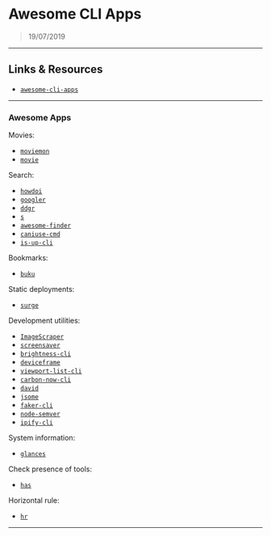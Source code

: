 # Awesome CLI Apps

> 19/07/2019

---

## Links & Resources

- [`awesome-cli-apps`](https://github.com/agarrharr/awesome-cli-apps)

---

### Awesome Apps

Movies:

- [`moviemon`](https://github.com/iCHAIT/moviemon)
- [`movie`](https://github.com/mayankchd/movie)

Search:

- [`howdoi`](https://github.com/gleitz/howdoi)
- [`googler`](https://github.com/jarun/googler)
- [`ddgr`](https://github.com/jarun/ddgr)
- [`s`](https://github.com/zquestz/s)
- [`awesome-finder`](https://github.com/mingrammer/awesome-finder)
- [`caniuse-cmd`](https://github.com/sgentle/caniuse-cmd)
- [`is-up-cli`](https://github.com/sindresorhus/is-up-cli)

Bookmarks:

- [`buku`](https://github.com/jarun/Buku)

Static deployments:

- [`surge`](https://surge.sh/)

Development utilities:

- [`ImageScraper`](https://github.com/sananth12/ImageScraper)
- [`screensaver`](https://github.com/gillstrom/screensaver)
- [`brightness-cli`](https://github.com/kevva/brightness-cli)
- [`deviceframe`](https://github.com/c0bra/deviceframe)
- [`viewport-list-cli`](https://github.com/kevva/viewport-list-cli)
- [`carbon-now-cli`](https://github.com/mixn/carbon-now-cli)
- [`david`](https://github.com/alanshaw/david)
- [`jsome`](https://github.com/Javascipt/Jsome)
- [`faker-cli`](https://github.com/lestoni/faker-cli)
- [`node-semver`](https://github.com/npm/node-semver)
- [`ipify-cli`](https://github.com/sindresorhus/ipify-cli)

System information:

- [`glances`](https://github.com/nicolargo/glances)

Check presence of tools:

- [`has`](https://github.com/kdabir/has)

Horizontal rule:

- [`hr`](https://github.com/LuRsT/hr)

---
